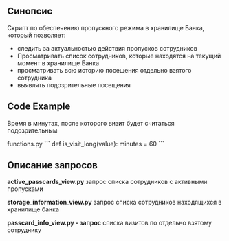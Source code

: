 ## Синопсис

Скрипт по обеспечению пропускного режима в хранилище Банка, который позволяет:
- следить за актуальностью действия пропусков сотрудников
- Просматривать список сотрудников, которые находятся на текущий момент в хранилище Банка
- просматривать всю историю посещения отдельно взятого сотрудника
- выявлять подозрительные посещения

## Code Example

Время в минутах, после которого визит будет считаться подозрительным

functions.py
\```
def is_visit_long(value):
    minutes = 60
\```


## Описание запросов
**active_passcards_view.py**
запрос списка сотрудников с активными пропусками

**storage_information_view.py**
запрос списка сотрудников находящихся в хранилище банка

**passcard_info_view.py - запрос**
списка визитов по отдельно взятому сотруднику
